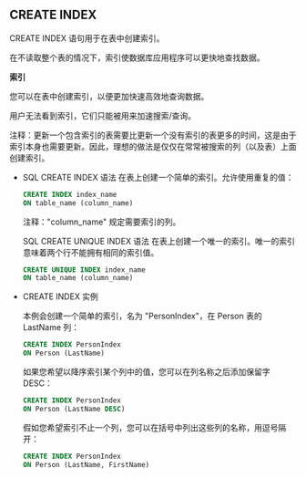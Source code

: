 ## CREATE INDEX 

CREATE INDEX 语句用于在表中创建索引。

在不读取整个表的情况下，索引使数据库应用程序可以更快地查找数据。

**索引**

您可以在表中创建索引，以便更加快速高效地查询数据。

用户无法看到索引，它们只能被用来加速搜索/查询。

注释：更新一个包含索引的表需要比更新一个没有索引的表更多的时间，这是由于索引本身也需要更新。因此，理想的做法是仅仅在常常被搜索的列（以及表）上面创建索引。

- SQL CREATE INDEX 语法
	在表上创建一个简单的索引。允许使用重复的值：

	```sql
	CREATE INDEX index_name
	ON table_name (column_name)
	```
	注释："column_name" 规定需要索引的列。

	SQL CREATE UNIQUE INDEX 语法
	在表上创建一个唯一的索引。唯一的索引意味着两个行不能拥有相同的索引值。

	```sql
	CREATE UNIQUE INDEX index_name
	ON table_name (column_name)
	```
- CREATE INDEX 实例

	本例会创建一个简单的索引，名为 "PersonIndex"，在 Person 表的 LastName 列：
	
	```sql
	CREATE INDEX PersonIndex
	ON Person (LastName) 
	```
	如果您希望以降序索引某个列中的值，您可以在列名称之后添加保留字 DESC：
	
	```sql
	CREATE INDEX PersonIndex
	ON Person (LastName DESC) 
	```
	假如您希望索引不止一个列，您可以在括号中列出这些列的名称，用逗号隔开：
	
	```sql
	CREATE INDEX PersonIndex
	ON Person (LastName, FirstName)
	```